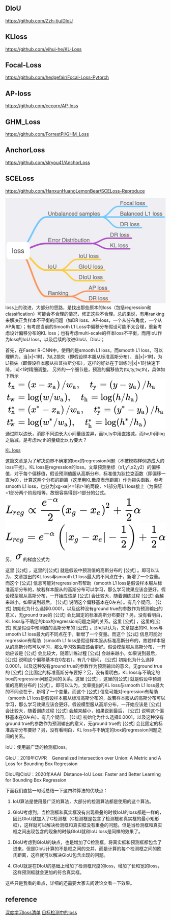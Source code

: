 
## DIoU
https://github.com/Zzh-tju/DIoU    
## KLloss
https://github.com/yihui-he/KL-Loss    
## Focal-Loss
https://github.com/hedgefair/Focal-Loss-Pytorch    
## AP-loss
https://github.com/cccorn/AP-loss    
## GHM_Loss
https://github.com/ForrestPi/GHM_Loss    
## AnchorLoss
https://github.com/slryou41/AnchorLoss    
## SCELoss
https://github.com/HanxunHuangLemonBear/SCELoss-Reproduce    


![loss](imgs/loss.jpg)
loss上的改进，大部分的思路，是找出那些原本的loss（包括regression和classification）可能会不合理的情况，修正这些不合理。总的来说，有用ranking来解决正负样本不平衡的问题（如DR loss、AP-loss，一个从分布角度，一个从AP角度）；有考虑当前的Smooth L1 Loss中偏移分布假设可能不太合理，重新考虑设计偏移分布的KL loss；也有考虑multi-scale的样本loss不平衡，而用IoU作为loss的IoU loss，以及后续的改进GIoU、DIoU；

首先，在Faster R-CNN中，使用的是smooth L1 loss。而smooth L1 loss，可以理解为，当|x|<1时，为L2损失（即假设样本服从标准高斯分布），当|x|>1时，为L1损失（即假设样本服从拉普拉斯分布），这样的好处在于训练时|x|>1时快速下降，|x|<1时精细调整。
另外的一个细节是，预测的偏移值为(tx,ty,tw,th)，具体如下所示
![img](./imgs/01.svg)
通过除以边长，消除不同边长大小间量级差异，而tx,ty中用直接减，而tw,th用log之后减，是考虑tw,th的量级比tx,ty要大？

[KL loss](https://arxiv.org/pdf/1809.08545.pdf)

这篇文章是为了解决边界不确定的box的regression问题（不被模糊样例造成大的loss干扰）。KL loss是regression的loss。文章预测坐标（x1,y1,x2,y2）的偏移值，对于每个偏移值，假设预测值服从高斯分布，标准值为狄拉克函数（即偏移一直为0），计算这两个分布的距离（这里用KL散度表示距离）作为损失函数。参考smooth L1 loss，也分为|xg-xe|<=1和>1的两段，>1部分用L1 loss接上（为保证=1部分两个阶段相等，故很容易得到>1部分的公式。
![img](./imgs/02.svg)
![img](./imgs/03.svg)    
另， ![img](./imgs/04.svg) 的梯度公式为


这里 [公式] ，这里的[公式] 就是假设中预测值的高斯分布的 [公式] 。即可以认为，文章提出的KL loss与smooth L1 loss最大的不同点在于，新增了一个变量。而这个 [公式] 信息可能对regression有帮助（smooth L1 loss是假设样本服从标准高斯分布的，故若样本服从的高斯分布可以学习，那么学习效果应该会更好。假设模型服从高斯分布，一开始应该是 [公式] 会比较大，随着训练过程 [公式] 会越来越小，如果说到最后， [公式] 说明这个偏移基本在0左右）。有几个疑问， [公式] 初始化为什么选择0.0001，以及这种没有ground true的参数作为预测输出的意义，无ground true的 [公式] 会比固定的标准高斯分布要好？另，没有看明白，KL loss与不确定的box的regression问题之间的关系。这里 [公式] ，这里的[公式] 就是假设中预测值的高斯分布的 [公式] 。即可以认为，文章提出的KL loss与smooth L1 loss最大的不同点在于，新增了一个变量。而这个 [公式] 信息可能对regression有帮助（smooth L1 loss是假设样本服从标准高斯分布的，故若样本服从的高斯分布可以学习，那么学习效果应该会更好。假设模型服从高斯分布，一开始应该是 [公式] 会比较大，随着训练过程 [公式] 会越来越小，如果说到最后， [公式] 说明这个偏移基本在0左右）。有几个疑问， [公式] 初始化为什么选择0.0001，以及这种没有ground true的参数作为预测输出的意义，无ground true的 [公式] 会比固定的标准高斯分布要好？另，没有看明白，KL loss与不确定的box的regression问题之间的关系。这里 [公式] ，这里的[公式] 就是假设中预测值的高斯分布的 [公式] 。即可以认为，文章提出的KL loss与smooth L1 loss最大的不同点在于，新增了一个变量。而这个 [公式] 信息可能对regression有帮助（smooth L1 loss是假设样本服从标准高斯分布的，故若样本服从的高斯分布可以学习，那么学习效果应该会更好。假设模型服从高斯分布，一开始应该是 [公式] 会比较大，随着训练过程 [公式] 会越来越小，如果说到最后， [公式] 说明这个偏移基本在0左右）。有几个疑问， [公式] 初始化为什么选择0.0001，以及这种没有ground true的参数作为预测输出的意义，无ground true的 [公式] 会比固定的标准高斯分布要好？另，没有看明白，KL loss与不确定的box的regression问题之间的关系。

IoU：使用最广泛的检测框loss。

GIoU：2019年CVPR    Generalized Intersection over Union: A Metric and A Loss for Bounding Box Regression

DIoU和CIoU：2020年AAAI  Distance-IoU Loss: Faster and Better Learning for Bounding Box Regression

下面我们直接一句话总结一下这四种算法的优缺点：
1. IoU算法是使用最广泛的算法，大部分的检测算法都是使用的这个算法。

2. GIoU考虑到，当检测框和真实框没有出现重叠的时候IoU的loss都是一样的，因此GIoU就加入了C检测框（C检测框是包含了检测框和真实框的最小矩形框），这样就可以解决检测框和真实框没有重叠的问题。但是当检测框和真实框之间出现包含的现象的时候GIoU就和IoU loss是同样的效果了。

3. DIoU考虑到GIoU的缺点，也是增加了C检测框，将真实框和预测框都包含了进来，但是DIoU计算的不是框之间的交并，而是计算的每个检测框之间的欧氏距离，这样就可以解决GIoU包含出现的问题。

4. CIoU就是在DIoU的基础上增加了检测框尺度的loss，增加了长和宽的loss，这样预测框就会更加的符合真实框。

这些只是我看的重点，详细的还需要大家去阅读论文看一下效果。


## reference
[深度学习loss清单](https://zhuanlan.zhihu.com/p/80761087)
[目标检测中的loss](https://zhuanlan.zhihu.com/p/101303119)
